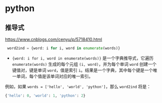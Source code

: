 # python

## 推导式

https://www.cnblogs.com/cenyu/p/5718410.html

```python
 word2ind = {word: i for i, word in enumerate(words)}
```

- `{word: i for i, word in enumerate(words)}` 是一个字典推导式，它遍历 `enumerate(words)` 生成的每个元组 `(i, word)`，并为每个单词 `word` 创建一个键值对，键是单词 `word`，值是索引 `i`。结果是一个字典，其中每个键是一个唯一单词，每个值是该单词对应的唯一索引。

例如，如果 `words = ['hello', 'world', 'python']`，那么 `word2ind` 将是：

```python
{'hello': 0, 'world': 1, 'python': 2}
```

